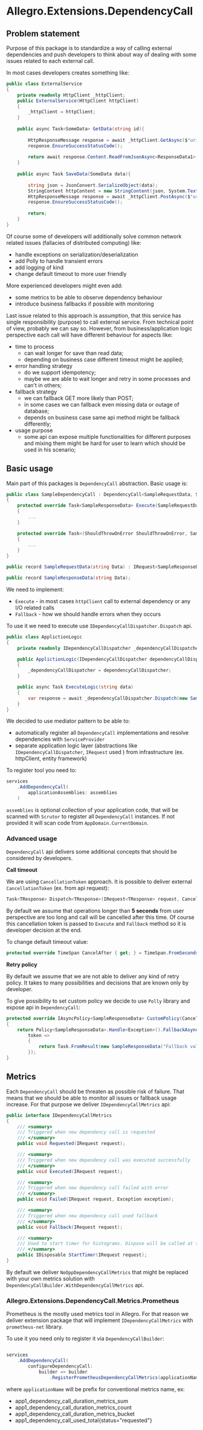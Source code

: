 # Allegro.Extensions.DependencyCall 

## Problem statement

Purpose of this package is to standardize a way of calling external dependencies and push developers to think about way of dealing with some issues related to each external call.

In most cases developers creates something like:

```c#
public class ExternalService
{
    private readonly HttpClient _httpClient;
    public ExternalService(HttpClient httpClient)
    {
        _httpClient = httpClient;
    }
    
    public async Task<SomeData> GetData(string id){
        
        HttpResponseMessage response = await _httpClient.GetAsync($"uri/{id}");
        response.EnsureSuccessStatusCode();
        
        return await response.Content.ReadFromJsonAsync<ResponseData1>();
    }
    
    public async Task SaveData(SomeData data){
        
        string json = JsonConvert.SerializeObject(data); 
        StringContent httpContent = new StringContent(json, System.Text.Encoding.UTF8, "application/json");
        HttpResponseMessage response = await _httpClient.PostAsync($"uri/{id}", httpContent);
        response.EnsureSuccessStatusCode();
        
        return;
    }
}
```

Of course some of developers will additionally solve common network related issues (fallacies of distributed computing) like:
- handle exceptions on serialization/deserialization
- add Polly to handle transient errors
- add logging of kind
- change default timeout to more user friendly

More experienced developers might even add:
- some metrics to be able to observe dependency behaviour
- introduce business fallbacks if possible with monitoring

Last issue related to this approach is assumption, that this service has single responsibility (purpose) to call external service.
From technical point of view, probably we can say so. 
However, from business/application logic perspective each call will have different behaviour for aspects like:
- time to process 
  - can wait longer for save than read data; 
  - depending on business case different timeout might be applied;
- error handling strategy
  - do we support idempotency; 
  - maybe we are able to wait longer and retry in some processes and can't in others;
- fallback strategy 
  - we can fallback GET more likely than POST; 
  - in some cases we can fallback even missing data or outage of database; 
  - depends on business case same api method might be fallback differently;
- usage purpose 
  - some api can expose multiple functionalities for different purposes and mixing them might be hard for user to learn which should be used in his scenario;


## Basic usage

Main part of this packages is `DependencyCall` abstraction. Basic usage is:

```c#
public class SampleDependencyCall : DependencyCall<SampleRequestData, SampleResponseData>
{
    protected override Task<SampleResponseData> Execute(SampleRequestData request, CancellationToken cancellationToken)
    {
        ...
    }

    protected override Task<(ShouldThrowOnError ShouldThrowOnError, SampleResponseData Response)> Fallback(SampleRequestData request, Exception exception, CancellationToken cancellationToken)
    {
        ...
    }
}

public record SampleRequestData(string Data) : IRequest<SampleResponseData>;

public record SampleResponseData(string Data);
```

We need to implement:

- `Execute` - in most cases `httpClient` call to external dependency or any I/O related calls
- `Fallback` - how we should handle errors when they occurs

To use it we need to execute use `IDependencyCallDispatcher.Dispatch` api. 

```c#
public class ApplictionLogic
{
    private readonly IDependencyCallDispatcher _dependencyCallDispatcher;

    public ApplictionLogic(IDependencyCallDispatcher dependencyCallDispatcher)
    {
        _dependencyCallDispatcher = dependencyCallDispatcher;
    }

    public async Task ExecuteLogic(string data)
    {
        var response = await _dependencyCallDispatcher.Dispatch(new SampleRequestData(data));
    }
}
```

We decided to use mediator pattern to be able to:
- automatically register all `DependencyCall` implementations and resolve dependencies with `ServiceProvider`
- separate application logic layer (abstractions like `IDependencyCallDispatcher`, `IRequest` used ) from infrastructure (ex. httpClient, entity framework) 

To register tool you need to:

```c#
services
    .AddDependencyCall(
        applicationAssemblies: assemblies
    )
```

`assemblies` is optional collection of your application code, that will be scanned with `Scrutor` to register all `DependencyCall` instances.
If not provided it will scan code from `AppDomain.CurrentDomain`.

### Advanced usage

`DependencyCall` api delivers some additional concepts that should be considered by developers.

**Call timeout**

We are using `CancellationToken` approach. It is possible to deliver external `CancellationToken` (ex. from api request):

```c#
Task<TResponse> Dispatch<TResponse>(IRequest<TResponse> request, CancellationToken? cancellationToken = null);
```

By default we assume that operations longer than **5 seconds** from user perspective are too long and call will be cancelled after this time.
Of course this cancellation token is passed to `Execute` and `Fallback` method so it is developer decision at the end.

To change default timeout value:

```c#
protected override TimeSpan CancelAfter { get; } = TimeSpan.FromSeconds(10);
```

**Retry policy**

By default we assume that we are not able to deliver any kind of retry policy. It takes to many possibilities and decisions that are known only by developer.

To give possibility to set custom policy we decide to use `Polly` library and expose api in `DependencyCall`:

```c#
protected override IAsyncPolicy<SampleResponseData> CustomPolicy(CancellationToken cancellationToken)
{
    return Policy<SampleResponseData>.Handle<Exception>().FallbackAsync(
        token =>
        {
            return Task.FromResult(new SampleResponseData("Fallback value"));
        });
}
```

## Metrics

Each `DependencyCall` should be threaten as possible risk of failure. That means that we should be able to monitor all issues or fallback usage increase.
For that purpose we deliver `IDependencyCallMetrics` api:

```c#
public interface IDependencyCallMetrics
{
    /// <summary>
    /// Triggered when new dependency call is requested
    /// </summary>
    public void Requested(IRequest request);

    /// <summary>
    /// Triggered when new dependency call was executed successfully
    /// </summary>
    public void Executed(IRequest request);

    /// <summary>
    /// Triggered when new dependency call failed with error
    /// </summary>
    public void Failed(IRequest request, Exception exception);

    /// <summary>
    /// Triggered when new dependency call used fallback
    /// </summary>
    public void Fallback(IRequest request);

    /// <summary>
    /// Used to start timer for histograms. Dispose will be called at the end of call execution
    /// </summary>
    public IDisposable StartTimer(IRequest request);
}
```

By default we deliver `NoOppDependencyCallMetrics` that might be replaced with your own metrics solution with
`DependencyCallBuilder.WithDependencyCallMetrics` api.

### Allegro.Extensions.DependencyCall.Metrics.Prometheus

Prometheus is the mostly used metrics tool in Allegro. For that reason we deliver extension package that will implement `IDependencyCallMetrics` with `prometheus-net` library.

To use it you need only to register it via `DependencyCallBuilder`:

```c#

services
    .AddDependencyCall(
        configureDependencyCall: 
            builder => builder
                .RegisterPrometheusDependencyCallMetrics(applicationName: "app1"))
```
where `applicationName` will be prefix for conventional metrics name, ex:
- app1_dependency_call_duration_metrics_sum
- app1_dependency_call_duration_metrics_count
- app1_dependency_call_duration_metrics_bucket
- app1_dependency_call_used_total{status="requested"}
